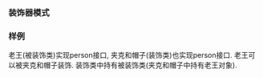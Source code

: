 ### 装饰器模式


### 样例
老王(被装饰类)实现person接口,
夹克和帽子(装饰类)也实现person接口.
老王可以被夹克和帽子装饰.
装饰类中持有被装饰类(夹克和帽子中持有老王对象).